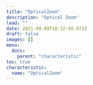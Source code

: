 ```yaml
---
title: "OpticalZoom"
description: "Optical Zoom"
lead: ""
date: 2021-08-09T18:32:49.972Z
draft: false
images: []
menu:
  docs:
    parent: "characteristic"
toc: true
characteristic:
  name: "OpticalZoom"
---
```


